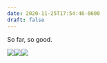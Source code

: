 ```yaml
---
date: 2020-11-25T17:54:46-0600
draft: false
---
```


So far, so good.

![](/images/2020/7882df3a47.jpg)![](/images/2020/a01e855746.jpg)![](/images/2020/4c693cd156.jpg)

